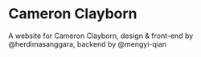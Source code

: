 # Cameron Clayborn
A website for Cameron Clayborn, design &amp; front-end by @herdimasanggara, backend by @mengyi-qian